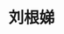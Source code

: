 ---
title: "刘根娣" # 姓名
position: "博士" # 写硕士或博士
contact: "lgendi@mail.nankai.edu.cn" # 邮箱
description: "气动人工肌肉机器人的建模与运动控制" # 研究课题
photo: "/url_test/student/liugendi/photo.jpg" # 把wanghai改成自己名字的拼音
place: 1
item:
- 哈尔滨工程大学学士 # 改成自己的最高学位
-  2024，南开大学研究生国家奖学金# 个人成果奖项奖励，总共不要超过4条，精简写
- 2022，The 8th International Conference on EECR--Best Paper Award
- 2022，华北5省大学生机器人大赛--决赛一等奖
- 2023，南方科技大学研究生论坛--口头报告奖
---